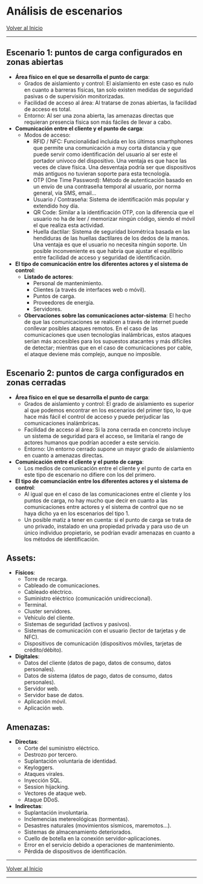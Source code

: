 # Análisis de escenarios

[Volver al Inicio](/projects/security)

--------

## Escenario 1: puntos de carga configurados en zonas abiertas

- __Área físico en el que se desarrolla el punto de carga__:
  - Grados de aislamiento y control: El aislamiento en este caso es nulo en cuanto a barreras físicas, tan solo existen medidas de seguridad pasivas o de supervisión monitorizadas.
  - Facilidad de acceso al área: Al tratarse de zonas abiertas, la facilidad de acceso es total.
  - Entorno: Al ser una zona abierta, las amenazas directas que requieran presencia física son más fáciles de llevar a cabo.
- __Comunicación entre el cliente y el punto de carga__:
  - Modos de acceso:
    - RFID / NFC: Funcionalidad incluida en los últimos smarthphones que permite una comunicación a muy corta distancia y que puede servir como identificación del usuario al ser este el portador univoco del dispositivo. Una ventaja es que hace las veces de clave física. Una desventaja podría ser que dispositivos más antiguos no tuvieran soporte para esta tecnología.
    - OTP (One Time Password): Método de autenticación basado en un envío de una contraseña temporal al usuario, por norma general, vía SMS, email...
    - Usuario / Contraseña: Sistema de identificación más popular y extendido hoy día.
    - QR Code: Similar a la identificación OTP, con la diferencia que el usuario no ha de leer / memorizar ningún código, siendo el móvil el que realiza esta actividad.
    - Huella dactilar: Sistema de seguridad biométrica basada en las hendiduras de las huellas dactilares de los dedos de la manos. Una ventaja es que el usuario no necesita ningún soporte. Un posible inconveniente es que habría que ajustar el equilibrio entre facilidad de acceso y seguridad de identificación.
- __El tipo de comunicación entre los diferentes actores y el sistema de control__:
  - __Listado de actores__:
    - Personal de mantenimiento.
    - Clientes (a través de interfaces web o móvil).
    - Puntos de carga.
    - Proveedores de energía.
    - Servidores.
  - __Obervaciones sobre las comunicaciones actor-sistema__: El hecho de que las comunicaciones se realicen a través de internet puede conllevar posibles ataques remotos. En el caso de las comunicaciones que usen tecnologías inalámbricas, estos ataques serían más accesibles para los supuestos atacantes y más difíciles de detectar; mientras que en el caso de comunicaciones por cable, el ataque deviene más complejo, aunque no imposible.

## Escenario 2: puntos de carga configurados en zonas cerradas

- __Área físico en el que se desarrolla el punto de carga__:
  - Grados de aislamiento y control: El grado de aislamiento es superior al que podemos encontrar en los escenarios del primer tipo, lo que hace más fácil el control de acceso y puede perjudicar las comunicaciones inalámbricas.
  - Facilidad de acceso al área: Si la zona cerrada en concreto incluye un sistema de seguridad para el acceso, se limitaría el rango de actores humanos que podrían acceder a este servicio.
  - Entorno: Un entorno cerrado supone un mayor grado de aislamiento en cuanto a amenazas directas.
- __Comunicación entre el cliente y el punto de carga__:
  - Los medios de comunicación entre el cliente y el punto de carta en este tipo de escenario no difiere con los del primero.
- __El tipo de comunciación entre los diferentes actores y el sistema de control__:
  - Al igual que en el caso de las comunicaciones entre el cliente y los puntos de carga, no hay mucho que decir en cuanto a las comunicaciones entre actores y el sistema de control que no se haya dicho ya en los escenarios del tipo 1.
  - Un posible matiz a tener en cuenta: si el punto de carga se trata de uno privado, instalado en una propiedad privada y para uso de un único individuo propietario, se podrían evadir amenazas en cuanto a los métodos de identificación.

## Assets:

- __Físicos__:
  - Torre de recarga.
  - Cableado de comunicaciones.
  - Cableado eléctrico.
  - Suministro eléctrico (comunicación unidireccional).
  - Terminal.
  - Cluster servidores.
  - Vehículo del cliente.
  - Sistemas de seguridad (activos y pasivos).
  - Sistemas de comunicación con el usuario (lector de tarjetas y de NFC).
  - Dispositivos de comunicación (dispositivos móviles, tarjetas de crédito/débito).
- __Digitales__:
  - Datos del cliente (datos de pago, datos de consumo, datos personales).
  - Datos de sistema (datos de pago, datos de consumo, datos personales).
  - Servidor web.
  - Servidor base de datos.
  - Aplicación móvil.
  - Aplicación web.

## Amenazas:

- __Directas__:
  - Corte del suministro eléctrico.
  - Destrozo por tercero.
  - Suplantación voluntaria de identidad.
  - Keyloggers.
  - Ataques virales.
  - Inyección SQL.
  - Session hijacking.
  - Vectores de ataque web.
  - Ataque DDoS.
- __Indirectas__:
  - Suplantación involuntaria.
  - Inclemencias metereológicas (tormentas).
  - Desastres naturales (movimientos sísmicos, maremotos...).
  - Sistemas de almacenamiento deteriorados.
  - Cuello de botella en la conexión servidor-aplicaciones.
  - Error en el servicio debido a operaciones de mantenimiento.
  - Pérdida de dispositivos de identificación.

--------

[Volver al Inicio](/projects/security)

--------
